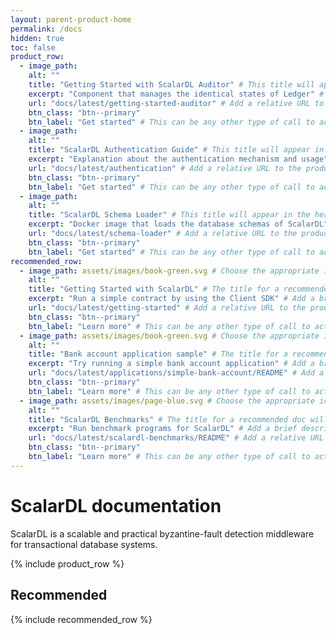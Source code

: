 ```yaml
---
layout: parent-product-home
permalink: /docs
hidden: true
toc: false
product_row:
  - image_path: 
    alt: ""
    title: "Getting Started with ScalarDL Auditor" # This title will appear in the header for the feature item on the home page; space is limited, so keep it short but descriptive; try to keep all feature item titles around the same length
    excerpt: "Component that manages the identical states of Ledger" # Add a brief product description (approximately 8 words)
    url: "docs/latest/getting-started-auditor" # Add a relative URL to the product home page doc that is within this parent product docs site
    btn_class: "btn--primary"
    btn_label: "Get started" # This can be any other type of call to action
  - image_path: 
    alt: ""
    title: "ScalarDL Authentication Guide" # This title will appear in the header for the feature item on the home page; space is limited, so keep it short but descriptive; try to keep all feature item titles around the same length
    excerpt: "Explanation about the authentication mechanism and usage" # Add a brief product description (approximately 8 words)
    url: "docs/latest/authentication" # Add a relative URL to the product home page doc that is within this parent product docs site
    btn_class: "btn--primary"
    btn_label: "Get started" # This can be any other type of call to action
  - image_path: 
    alt: ""
    title: "ScalarDL Schema Loader" # This title will appear in the header for the feature item on the home page; space is limited, so keep it short but descriptive; try to keep all feature item titles around the same length
    excerpt: "Docker image that loads the database schemas of ScalarDL" # Add a brief product description (approximately 8 words)
    url: "docs/latest/schema-loader" # Add a relative URL to the product home page doc that is within this parent product docs site
    btn_class: "btn--primary"
    btn_label: "Get started" # This can be any other type of call to action
recommended_row:
  - image_path: assets/images/book-green.svg # Choose the appropriate icon for the doc recommended here: (`book-green.svg`, `cloud-purple.svg`, `page-blue.svg`)
    alt: ""
    title: "Getting Started with ScalarDL" # The title for a recommended doc will appear in the header for the feature item on the home page; space is limited, so keep it short but descriptive; try to keep all feature item titles around the same length
    excerpt: "Run a simple contract by using the Client SDK" # Add a brief description about the doc (approximately 8 words)
    url: "docs/latest/getting-started" # Add a relative URL to the product home page doc that is within this parent product docs site
    btn_class: "btn--primary"
    btn_label: "Learn more" # This can be any other type of call to action
  - image_path: assets/images/book-green.svg # Choose the appropriate icon for the doc recommended here: (`book-green.svg`, `cloud-purple.svg`, `page-blue.svg`)
    alt: ""
    title: "Bank account application sample" # The title for a recommended doc will appear in the header for the feature item on the home page; space is limited, so keep it short but descriptive; try to keep all feature item titles around the same length
    excerpt: "Try running a simple bank account application" # Add a brief description about the doc (approximately 8 words)
    url: "docs/latest/applications/simple-bank-account/README" # Add a relative URL to the product home page doc that is within this parent product docs site
    btn_class: "btn--primary"
    btn_label: "Learn more" # This can be any other type of call to action
  - image_path: assets/images/page-blue.svg # Choose the appropriate icon for the doc recommended here: (`book-green.svg`, `cloud-purple.svg`, `page-blue.svg`)
    alt: ""
    title: "ScalarDL Benchmarks" # The title for a recommended doc will appear in the header for the feature item on the home page; space is limited, so keep it short but descriptive; try to keep all feature item titles around the same length
    excerpt: "Run benchmark programs for ScalarDL" # Add a brief description about the doc (approximately 8 words)
    url: "docs/latest/scalardl-benchmarks/README" # Add a relative URL to the product home page doc that is within this parent product docs site
    btn_class: "btn--primary"
    btn_label: "Learn more" # This can be any other type of call to action
---
```


# ScalarDL documentation

ScalarDL is a scalable and practical byzantine-fault detection middleware for transactional database systems.

{% include product_row %}

## Recommended

{% include recommended_row %}
